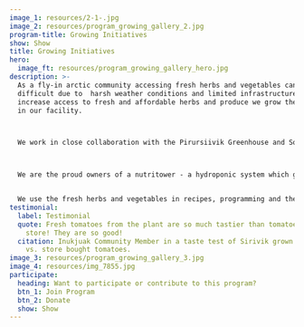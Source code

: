 ```yaml
---
image_1: resources/2-1-.jpg
image_2: resources/program_growing_gallery_2.jpg
program-title: Growing Initiatives
show: Show
title: Growing Initiatives
hero:
  image_ft: resources/program_growing_gallery_hero.jpg
description: >-
  As a fly-in arctic community accessing fresh herbs and vegetables can be
  difficult due to  harsh weather conditions and limited infrastructure. To
  increase access to fresh and affordable herbs and produce we grow them indoors
  in our facility.



  We work in close collaboration with the Pirursiivik Greenhouse and Social Arts Project, who help us with our growing related initiatives from sprouting to composting.



  We are the proud owners of a nutritower - a hydroponic system which grows leafy herbs and vegetables without the use of soil. Our window garden and outdoor cold frame provide us the space to experiment with the growth of tomatoes, garlic, bok choy and more!


  We use the fresh herbs and vegetables in recipes, programming and they are regularly harvested and taken home by community members.
testimonial:
  label: Testimonial
  quote: Fresh tomatoes from the plant are so much tastier than tomatoes from the
    store! They are so good!
  citation: Inukjuak Community Member in a taste test of Sirivik grown tomatoes
    vs. store bought tomatoes.
image_3: resources/program_growing_gallery_3.jpg
image_4: resources/img_7855.jpg
participate:
  heading: Want to participate or contribute to this program?
  btn_1: Join Program
  btn_2: Donate
  show: Show
---
```

